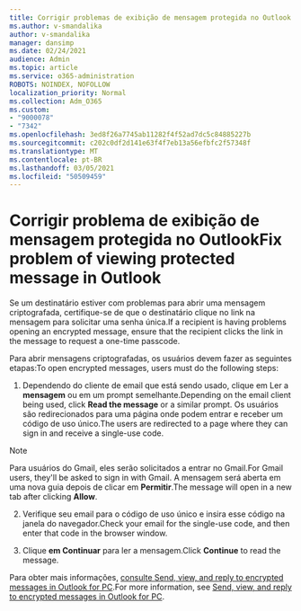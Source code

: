 ```yaml
---
title: Corrigir problemas de exibição de mensagem protegida no Outlook
ms.author: v-smandalika
author: v-smandalika
manager: dansimp
ms.date: 02/24/2021
audience: Admin
ms.topic: article
ms.service: o365-administration
ROBOTS: NOINDEX, NOFOLLOW
localization_priority: Normal
ms.collection: Adm_O365
ms.custom:
- "9000078"
- "7342"
ms.openlocfilehash: 3ed8f26a7745ab11282f4f52ad7dc5c84885227b
ms.sourcegitcommit: c202c0df2d141e63f4f7eb13a56efbfc2f57348f
ms.translationtype: MT
ms.contentlocale: pt-BR
ms.lasthandoff: 03/05/2021
ms.locfileid: "50509459"
---
```

# <a name="fix-problem-of-viewing-protected-message-in-outlook"></a><span data-ttu-id="a5438-102">Corrigir problema de exibição de mensagem protegida no Outlook</span><span class="sxs-lookup"><span data-stu-id="a5438-102">Fix problem of viewing protected message in Outlook</span></span>

<span data-ttu-id="a5438-103">Se um destinatário estiver com problemas para abrir uma mensagem criptografada, certifique-se de que o destinatário clique no link na mensagem para solicitar uma senha única.</span><span class="sxs-lookup"><span data-stu-id="a5438-103">If a recipient is having problems opening an encrypted message, ensure that the recipient clicks the link in the message to request a one-time passcode.</span></span>

<span data-ttu-id="a5438-104">Para abrir mensagens criptografadas, os usuários devem fazer as seguintes etapas:</span><span class="sxs-lookup"><span data-stu-id="a5438-104">To open encrypted messages, users must do the following steps:</span></span>

1. <span data-ttu-id="a5438-105">Dependendo do cliente de email que está sendo usado, clique em Ler a **mensagem** ou em um prompt semelhante.</span><span class="sxs-lookup"><span data-stu-id="a5438-105">Depending on the email client being used, click **Read the message** or a similar prompt.</span></span> <span data-ttu-id="a5438-106">Os usuários são redirecionados para uma página onde podem entrar e receber um código de uso único.</span><span class="sxs-lookup"><span data-stu-id="a5438-106">The users are redirected to a page where they can sign in and receive a single-use code.</span></span>

> [!NOTE]
> <span data-ttu-id="a5438-107">Para usuários do Gmail, eles serão solicitados a entrar no Gmail.</span><span class="sxs-lookup"><span data-stu-id="a5438-107">For Gmail users, they'll be asked to sign in with Gmail.</span></span> <span data-ttu-id="a5438-108">A mensagem será aberta em uma nova guia depois de clicar em **Permitir**.</span><span class="sxs-lookup"><span data-stu-id="a5438-108">The message will open in a new tab after clicking **Allow**.</span></span>

2. <span data-ttu-id="a5438-109">Verifique seu email para o código de uso único e insira esse código na janela do navegador.</span><span class="sxs-lookup"><span data-stu-id="a5438-109">Check your email for the single-use code, and then enter that code in the browser window.</span></span>

3. <span data-ttu-id="a5438-110">Clique **em Continuar** para ler a mensagem.</span><span class="sxs-lookup"><span data-stu-id="a5438-110">Click **Continue** to read the message.</span></span>

<span data-ttu-id="a5438-111">Para obter mais informações, [consulte Send, view, and reply to encrypted messages in Outlook for PC](https://support.microsoft.com/topic/send-view-and-reply-to-encrypted-messages-in-outlook-for-pc-eaa43495-9bbb-4fca-922a-df90dee51980).</span><span class="sxs-lookup"><span data-stu-id="a5438-111">For more information, see [Send, view, and reply to encrypted messages in Outlook for PC](https://support.microsoft.com/topic/send-view-and-reply-to-encrypted-messages-in-outlook-for-pc-eaa43495-9bbb-4fca-922a-df90dee51980).</span></span>


